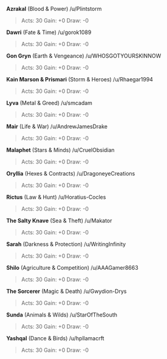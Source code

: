 **Azrakal** (Blood & Power) /u/Plintstorm 
> Acts: 30 Gain: +0 Draw: -0

**Dawri** (Fate & Time) /u/gorok1089 
> Acts: 30 Gain: +0 Draw: -0

**Gon Gryn** (Earth & Vengeance) /u/WHOSGOTYOURSKINNOW 
> Acts: 30 Gain: +0 Draw: -0

**Kain Marson & Prismari** (Storm & Heroes) /u/Rhaegar1994 
> Acts: 30 Gain: +0 Draw: -0

**Lyva** (Metal & Greed) /u/smcadam 
> Acts: 30 Gain: +0 Draw: -0

**Mair** (Life & War) /u/AndrewJamesDrake 
> Acts: 30 Gain: +0 Draw: -0

**Malaphet** (Stars & Minds) /u/CruelObsidian 
> Acts: 30 Gain: +0 Draw: -0

**Oryllia** (Hexes & Contracts) /u/DragoneyeCreations 
> Acts: 30 Gain: +0 Draw: -0

**Rictus** (Law & Hunt) /u/Horatius-Cocles 
> Acts: 30 Gain: +0 Draw: -0

**The Salty Knave** (Sea & Theft) /u/Makator 
> Acts: 30 Gain: +0 Draw: -0

**Sarah** (Darkness & Protection) /u/WritingInfinity 
> Acts: 30 Gain: +0 Draw: -0

**Shilo** (Agriculture & Competition) /u/AAAGamer8663 
> Acts: 30 Gain: +0 Draw: -0

**The Sorcerer** (Magic & Death) /u/Gwydion-Drys 
> Acts: 30 Gain: +0 Draw: -0

**Sunda** (Animals & Wilds) /u/StarOfTheSouth 
> Acts: 30 Gain: +0 Draw: -0

**Yashqal** (Dance & Birds) /u/hpllamacrft 
> Acts: 30 Gain: +0 Draw: -0

